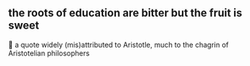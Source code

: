## the roots of education are bitter but the fruit is sweet

:orange: a quote widely (mis)attributed to Aristotle, much to the chagrin of Aristotelian philosophers
